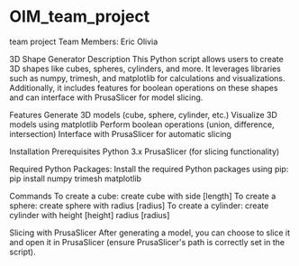 # OIM_team_project
team project
Team Members: 
Eric
Olivia

3D Shape Generator
Description
This Python script allows users to create 3D shapes like cubes, spheres, cylinders, and more. It leverages libraries such as numpy, trimesh, and matplotlib for calculations and visualizations. Additionally, it includes features for boolean operations on these shapes and can interface with PrusaSlicer for model slicing.

Features
Generate 3D models (cube, sphere, cylinder, etc.)
Visualize 3D models using matplotlib
Perform boolean operations (union, difference, intersection)
Interface with PrusaSlicer for automatic slicing

Installation Prerequisites
Python 3.x
PrusaSlicer (for slicing functionality)

Required Python Packages: Install the required Python packages using pip:
pip install numpy trimesh matplotlib

Commands
To create a cube: create cube with side [length]
To create a sphere: create sphere with radius [radius]
To create a cylinder: create cylinder with height [height] radius [radius]

Slicing with PrusaSlicer
After generating a model, you can choose to slice it and open it in PrusaSlicer (ensure PrusaSlicer's path is correctly set in the script).